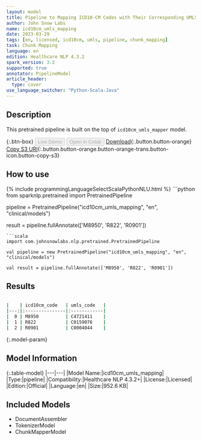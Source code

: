 ```yaml
---
layout: model
title: Pipeline to Mapping ICD10-CM Codes with Their Corresponding UMLS Codes
author: John Snow Labs
name: icd10cm_umls_mapping
date: 2023-03-29
tags: [en, licensed, icd10cm, umls, pipeline, chunk_mapping]
task: Chunk Mapping
language: en
edition: Healthcare NLP 4.3.2
spark_version: 3.2
supported: true
annotator: PipelineModel
article_header:
  type: cover
use_language_switcher: "Python-Scala-Java"
---
```


## Description

This pretrained pipeline is built on the top of `icd10cm_umls_mapper` model.

{:.btn-box}
<button class="button button-orange" disabled>Live Demo</button>
<button class="button button-orange" disabled>Open in Colab</button>
[Download](https://s3.amazonaws.com/auxdata.johnsnowlabs.com/clinical/models/icd10cm_umls_mapping_en_4.3.2_3.2_1680096605333.zip){:.button.button-orange}
[Copy S3 URI](s3://auxdata.johnsnowlabs.com/clinical/models/icd10cm_umls_mapping_en_4.3.2_3.2_1680096605333.zip){:.button.button-orange.button-orange-trans.button-icon.button-copy-s3}

## How to use



<div class="tabs-box" markdown="1">
{% include programmingLanguageSelectScalaPythonNLU.html %}
```python
from sparknlp.pretrained import PretrainedPipeline

pipeline = PretrainedPipeline("icd10cm_umls_mapping", "en", "clinical/models")

result = pipeline.fullAnnotate(['M8950', 'R822', 'R0901'])
```
```scala
import com.johnsnowlabs.nlp.pretrained.PretrainedPipeline

val pipeline = new PretrainedPipeline("icd10cm_umls_mapping", "en", "clinical/models")

val result = pipeline.fullAnnotate(['M8950', 'R822', 'R0901'])
```
</div>

## Results

```bash

|    | icd10cm_code   | umls_code   |
|---:|:---------------|:------------|
|  0 | M8950          | C4721411    |
|  1 | R822           | C0159076    |
|  2 | R0901          | C0004044    |

```

{:.model-param}
## Model Information

{:.table-model}
|---|---|
|Model Name:|icd10cm_umls_mapping|
|Type:|pipeline|
|Compatibility:|Healthcare NLP 4.3.2+|
|License:|Licensed|
|Edition:|Official|
|Language:|en|
|Size:|952.6 KB|

## Included Models

- DocumentAssembler
- TokenizerModel
- ChunkMapperModel